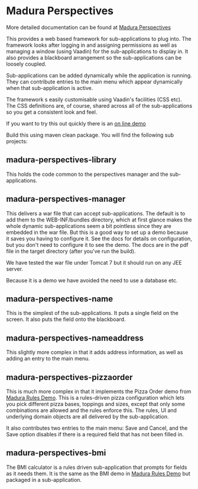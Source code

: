 Madura Perspectives
===================

More detailed documentation can be found at [Madura Perspectives](http://www.madurasoftware.com/madura-perspectives-manager.pdf)

This provides a web based framework for sub-applications to plug into. The framework looks after logging in and assigning permissions as well as managing a window (using Vaadin) for the sub-applications to display in. It also provides a blackboard arrangement so the sub-applications can be loosely coupled.

Sub-applications can be added dynamically while the application is running. They can contribute entries to the main menu which appear dynamically when that sub-application is active.

The framework s easily customisable using Vaadin's facilities (CSS etc). The CSS definitions are, of course, shared across
all of the sub-applications so you get a consistent look and feel.

If you want to try this out quickly there is an [on line demo](http://perspectives-madura.rhcloud.com/)

Build this using maven clean package. You will find the following sub projects:

madura-perspectives-library
--

This holds the code common to the perspectives manager and the sub-applications.

madura-perspectives-manager
--
This delivers a war file that can accept sub-applications. The default is to add them to the WEB-INF/bundles directory, which at first glance makes the whole dynamic sub-applications seem a bit pointless since they are embedded in the war file. But this is a good way to set up a demo because it saves you having to configure it. See the docs for details on configuration, but you don't need to configure it to see the demo. The docs are in the pdf file in the target directory (after you've run the build).

We have tested the war file under Tomcat 7 but it should run on any JEE server.

Because it is a demo we have avoided the need to use a database etc.

madura-perspectives-name
--
This is the simplest of the sub-applications. It puts a single field on the screen. It also puts the field onto the blackboard.

madura-perspectives-nameaddress
--
This slightly more complex in that it adds address information, as well as adding an entry to the main menu.

madura-perspectives-pizzaorder
--
This is much more complex in that it implements the Pizza Order demo from [Madura Rules Demo](https://github.com/RogerParkinson/madura-vaadin-support/tree/master/madura-rules-demo). This is a rules-driven pizza configuration which lets you pick different pizza bases, toppings and sizes, except that only some combinations are allowed and the rules enforce this. The rules, UI and underlying domain objects are all delivered by the sub-application.

It also contributes two entries to the main menu: Save and Cancel, and the Save option disables if there is a required field that has not been filled in.

madura-perspectives-bmi
--
The BMI calculator is a rules driven sub-application that prompts for fields as it needs them. It is the same as the BMI demo in [Madura Rules Demo](https://github.com/RogerParkinson/madura-vaadin-support/tree/master/madura-rules-demo) but packaged in a sub-application.